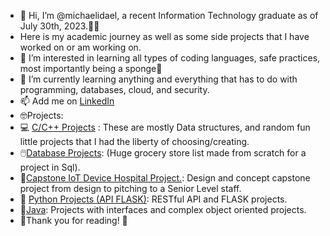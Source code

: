 - 👋 Hi, I’m @michaelidael, a recent Information Technology graduate as of July 30th, 2023.👨‍💻
- Here is my academic journey as well as some side projects that I have worked on or am working on. 
- 👀 I’m interested in learning all types of coding languages, safe practices, most importantly being a sponge🧽 
- 🌱 I’m currently learning anything and everything that has to do with programming, databases, cloud, and security. 
- 📫 Add me on [LinkedIn](https://www.linkedin.com/in/michaelisoto/)
- 🤓Projects: 
- 💻 [C/C++ Projects](https://github.com/michaelidael/C-Projects) : These are mostly Data structures, and random fun little projects that I had the liberty of choosing/creating.
- 🖱️[Database Projects](https://github.com/michaelidael/GroceryStoreDatabase/): (Huge grocery store list made from scratch for a project in Sql).
- 🦁[Capstone IoT Device Hospital Project.](https://github.com/michaelidael/C-Projects/blob/main/FinalReport.docx): Design and concept capstone project from design to pitching to a Senior Level staff.
- 🐶 [Python Projects (API FLASK)](https://github.com/michaelidael/Python): RESTful API and FLASK projects.
- 🌭[Java](https://github.com/michaelidael/Java): Projects with interfaces and complex object oriented projects.
- 👋Thank you for reading! 👋 
<!---
michaelidael/michaelidael is a ✨ special ✨ repository because its `README.md` (this file) appears on your GitHub profile.
You can click the Preview link to take a look at your changes.
--->
